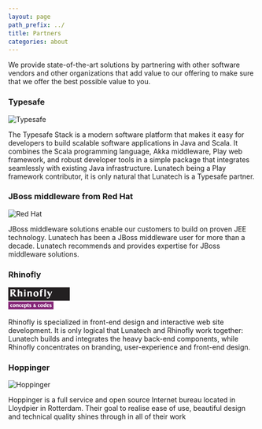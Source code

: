 ```yaml
---
layout: page
path_prefix: ../
title: Partners
categories: about
---
```


We provide state-of-the-art solutions by partnering with other software vendors
and other organizations that add value to our offering to make sure that we
offer the best possible value to you.

### Typesafe

![Typesafe](images/typesafe.png)

The Typesafe Stack is a modern software platform that makes it easy for
developers to build scalable software applications in Java and Scala. It
combines the Scala programming language, Akka middleware, Play web framework,
and robust developer tools in a simple package that integrates seamlessly with
existing Java infrastructure. Lunatech being a Play framework contributor, it is
only natural that Lunatech is a Typesafe partner.

### JBoss middleware from Red Hat

![Red Hat](images/red-hat.png)

JBoss middleware solutions enable our customers to build on proven JEE
technology. Lunatech has been a JBoss middleware user for more than a decade.
Lunatech recommends and provides expertise for JBoss middleware solutions.

### Rhinofly

![Rhinofly](images/rhinofly.png)

Rhinofly is specialized in front-end design and interactive web site
development. It is only logical that Lunatech and Rhinofly work together:
Lunatech builds and integrates the heavy back-end components, while Rhinofly
concentrates on branding, user-experience and front-end design.

### Hoppinger

![Hoppinger](images/hoppinger.png)

Hoppinger is a full service and open source Internet bureau located in Lloydpier
in Rotterdam. Their goal to realise ease of use, beautiful design and technical
quality shines through in all of their work